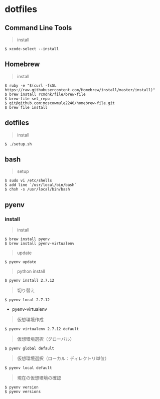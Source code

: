 dotfiles
========

## Command Line Tools

> install

    $ xcode-select --install

## Homebrew

> install

    $ ruby -e "$(curl -fsSL https://raw.githubusercontent.com/Homebrew/install/master/install)"
    $ brew install rcmdnk/file/brew-file
    $ brew-file set_repo
    $ git@github.com:moscowmule2240/homebrew-file.git
    $ brew file install

## dotfiles

> install

    $ ./setup.sh

## bash

> setup

    $ sudo vi /etc/shells
    $ add line `/usr/local/bin/bash`
    $ chsh -s /usr/local/bin/bash

## pyenv
### install

> install

    $ brew install pyenv
    $ brew install pyenv-virtualenv

> update

    $ pyenv update

> python install

    $ pyenv install 2.7.12

> 切り替え

    $ pyenv local 2.7.12

* pyenv-virtualenv

> 仮想環境作成

    $ pyenv virtualenv 2.7.12 default

> 仮想環境選択（グローバル）

    $ pyenv global default

> 仮想環境選択（ローカル：ディレクトリ単位）

    $ pyenv local default

> 現在の仮想環境の確認

    $ pyenv version
    $ pyenv versions

